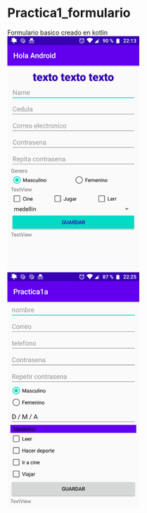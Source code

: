 # Practica1_formulario
Formulario basico creado en kotlin  
<img src="https://github.com/daniloosorio/Practica1_formulario/blob/master/Screenshot_20210505-221351.png" alt="Descripción de la imagen" width="300"/>
<img src="https://github.com/daniloosorio/Practica1_formulario/blob/master/Screenshot_20210505-222539.png" alt="Descripción de la imagen" width="300"/>
